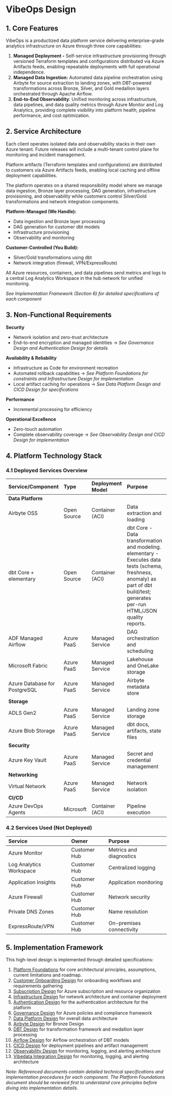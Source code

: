 # **VibeOps Design**

## **1\. Core Features**

VibeOps is a productized data platform service delivering enterprise-grade analytics infrastructure on Azure through three core capabilities:

1. **Managed Deployment \-** Self-service infrastructure provisioning through versioned Terraform templates and configurations distributed via Azure Artifacts feeds, enabling repeatable deployments with full operational independence.  
2. **Managed Data Ingestion:** Automated data pipeline orchestration using Airbyte for source extraction to landing zones, with DBT-powered transformations across Bronze, Silver, and Gold medallion layers orchestrated through Apache Airflow.  
3. **End-to-End Observability**: Unified monitoring across infrastructure, data pipelines, and data quality metrics through Azure Monitor and Log Analytics, providing complete visibility into platform health, pipeline performance, and cost optimization.

## **2\. Service Architecture**

Each client operates isolated data and observability stacks in their own Azure tenant. Future releases will include a multi-tenant control plane for monitoring and incident management.

Platform artifacts (Terraform templates and configurations) are distributed to customers via Azure Artifacts feeds, enabling local caching and offline deployment capabilities.

The platform operates on a shared responsibility model where we manage data ingestion, Bronze layer processing, DAG generation, infrastructure provisioning, and observability while customers control Silver/Gold transformations and network integration components.

**Platform-Managed (We Handle):**

- Data ingestion and Bronze layer processing  
- DAG generation for customer dbt models  
- Infrastructure provisioning  
- Observability and monitoring

**Customer-Controlled (You Build):**

- Silver/Gold transformations using dbt  
- Network integration (firewall, VPN/ExpressRoute)

All Azure resources, containers, and data pipelines send metrics and logs to a central Log Analytics Workspace in the hub network for unified monitoring. 

*See Implementation Framework (Section 6\) for detailed specifications of each component*

## **3\. Non-Functional Requirements**

**Security**

- Network isolation and zero-trust architecture  
- End-to-end encryption and managed identities → *See Governance Design and Authentication Design for details*

**Availability & Reliability**

- Infrastructure as Code for environment recreation  
- Automated rollback capabilities → *See Platform Foundations for constraints and Infrastructure Design for implementation*  
- Local artifact caching for operations → *See Data Platform Design and CICD Design for specifications*

**Performance**

- Incremental processing for efficiency

**Operational Excellence**

- Zero-touch automation  
- Complete observability coverage → *See Observability Design and CICD Design for implementation*

## **4\. Platform Technology Stack**

### **4.1 Deployed Services Overview**

| Service/Component | Type | Deployment Model | Purpose | Location |
| :---- | :---- | :---- | :---- | :---- |
| **Data Platform** |  |  |  |  |
| Airbyte OSS | Open Source | Container (ACI) | Data extraction and loading | Application subnet |
| dbt Core \+ elementary  | Open Source | Container (ACI) | dbt Core \- Data transformation and modeling.  elementary \- Executes data tests (schema, freshness, anomaly) as part of dbt build/test; generates per-run HTML/JSON quality reports. | Application subnet |
| ADF Managed Airflow | Azure PaaS | Managed Service | DAG orchestration and scheduling | Data Platform RG |
| Microsoft Fabric | Azure PaaS | Managed Service | Lakehouse and OneLake storage | Data Platform RG |
| Azure Database for PostgreSQL | Azure PaaS | Managed Service | Airbyte metadata store | Data Platform RG |
| **Storage** |  |  |  |  |
| ADLS Gen2 | Azure PaaS | Managed Service | Landing zone storage | Storage RG |
| Azure Blob Storage | Azure PaaS | Managed Service | dbt docs, artifacts, state files | Storage RG |
| **Security** |  |  |  |  |
| Azure Key Vault | Azure PaaS | Managed Service | Secret and credential management | Security RG |
| **Networking** |  |  |  |  |
| Virtual Network | Azure PaaS | Managed Service | Network isolation | Networking RG |
| **CI/CD** |  |  |  |  |
| Azure DevOps Agents | Microsoft | Container (ACI) | Pipeline execution | CI/CD RG |

### **4.2 Services Used (Not Deployed)**

| Service | Owner | Purpose |
| :---- | :---- | :---- |
| Azure Monitor | Customer Hub | Metrics and diagnostics |
| Log Analytics Workspace | Customer Hub | Centralized logging |
| Application Insights | Customer Hub | Application monitoring |
| Azure Firewall | Customer Hub | Network security |
| Private DNS Zones | Customer Hub | Name resolution |
| ExpressRoute/VPN | Customer Hub | On-premises connectivity |

## **5\. Implementation Framework**

This high-level design is implemented through detailed specifications:

1. [Platform Foundations](02_Platform_Foundations.md) for core architectural principles, assumptions, current limitations and roadmap.   
2. [Customer Onboarding Design](03_Customer_Onboarding_Design.md) for onboarding workflows and requirements gathering  
3. [Subscription Design](04_Subscription_Design.md) for Azure subscription and resource organization   
4. [Infrastructure Design](05_Infrastructure_Design.md) for network architecture and container deployment  
5. [Authentication Design](06_Authentication_Design.md) for the authentication architecture for the platform  
6. [Governance Design](07_Governance_Design.md) for Azure policies and compliance framework  
7. [Data Platform Design](08_Data_Platform_Design.md) for overall data architecture   
8. [Airbyte Design](09_Airbyte_Design.md) for Bronze Design  
9. [DBT Design](10_DBT_Design.md) for transformation framework and medallion layer processing   
10. [Airflow Design](11_Airflow_Design.md) for Airflow orchestration of DBT models  
11. [CICD Design](12_CICD_Design.md) for deployment pipelines and artifact management  
12. [Observability Design](13_Observability_Design.md) for monitoring, logging, and alerting architecture
13. [Vibedata Integration Design](14_Vibedata_Integration.md) for monitoring, logging, and alerting architecture


*Note: Referenced documents contain detailed technical specifications and implementation procedures for each component. The Platform Foundations document should be reviewed first to understand core principles before diving into implementation details.*